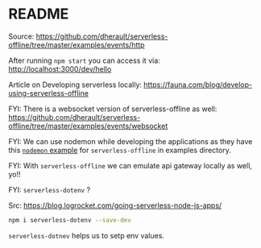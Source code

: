 # README

Source: https://github.com/dherault/serverless-offline/tree/master/examples/events/http

After running `npm start` you can access it via: [http://localhost:3000/dev/hello](http://localhost:3000/dev/hello)

Article on Developing serverless locally: https://fauna.com/blog/develop-using-serverless-offline

FYI: There is a websocket version of serverless-offline as well: https://github.com/dherault/serverless-offline/tree/master/examples/events/websocket

FYI: We can use nodemon while developing the applications as they have this [`nodemon` example](https://github.com/dherault/serverless-offline/blob/master/examples/tools/nodemon/package.json#L5) for `serverless-offline` in examples directory.

FYI: With `serverless-offline` we can emulate api gateway locally as well, yo!!

FYI: `serverless-dotenv` ?

Src: https://blog.logrocket.com/going-serverless-node-js-apps/

```bash
npm i serverless-dotenv --save-dev
```

`serverless-dotnev` helps us to setp env values.
